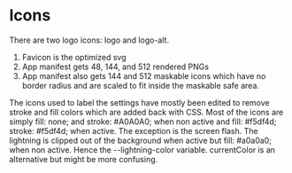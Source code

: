 # Icons
There are two logo icons: logo and logo-alt.

1. Favicon is the optimized svg
2. App manifest gets 48, 144, and 512 rendered PNGs
3. App manifest also gets 144 and 512 maskable icons which have no border radius and are scaled to fit inside the maskable safe area.

The icons used to label the settings have mostly been edited to remove stroke and fill colors which are added back with CSS.  Most of the icons are simply fill: none; and stroke: #A0A0A0; when non active and fill: #f5df4d; stroke: #f5df4d; when active.  The exception is the screen flash.  The lightning is clipped out of the background when active but fill: #a0a0a0; when non active.  Hence the --lightning-color variable.  currentColor is an alternative but might be more confusing.